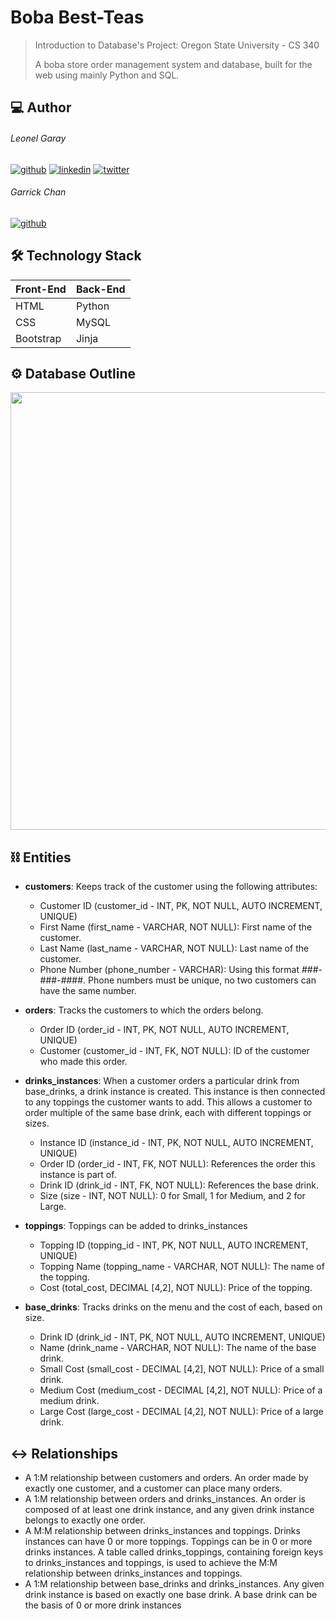 
# Boba Best-Teas
> Introduction to Database's Project: Oregon State University - CS 340<p>
> A boba store order management system and database, built for the web using mainly Python and SQL.

## 💻 Author
######  Leonel Garay
[![github](https://img.shields.io/badge/github-FFF?style=for-the-badge&logo=github&logoColor=black)](https://www.github.com/HelloGaray)
[![linkedin](https://img.shields.io/badge/linkedin-0A66C2?style=for-the-badge&logo=linkedin&logoColor=white)](https://www.linkedin.com/hellogaray)
[![twitter](https://img.shields.io/badge/twitter-1DA1F2?style=for-the-badge&logo=twitter&logoColor=white)](https://twitter.com/hellogaray)
######  Garrick Chan
[![github](https://img.shields.io/badge/github-FFF?style=for-the-badge&logo=github&logoColor=black)](https://www.github.com/HelloGaray)
  
## 🛠 Technology Stack
| Front-End     | Back-End      |
| ------------- | ------------- |
| HTML          | Python        |
| CSS           | MySQL         |
| Bootstrap     | Jinja         |

## ⚙️ Database Outline
<img src='https://raw.githubusercontent.com/hellogaray/cs340-project/main/Project/static/ss-diagram.png' width='700'>

## ⛓ Entities
- **customers**: Keeps track of the customer using the following attributes:
  - Customer ID (customer_id - INT, PK, NOT NULL, AUTO INCREMENT, UNIQUE)
  - First Name (first_name - VARCHAR, NOT NULL): First name of the customer.
  - Last Name (last_name - VARCHAR, NOT NULL): Last name of the customer.
  - Phone Number (phone_number - VARCHAR): Using this format ###-###-####. Phone numbers must be unique, no two customers can have the same number.

- **orders**: Tracks the customers to which the orders belong.
  - Order ID (order_id - INT, PK, NOT NULL, AUTO INCREMENT, UNIQUE)
  - Customer (customer_id - INT, FK, NOT NULL): ID of the customer who made this order. 
  
- **drinks_instances**: When a customer orders a particular drink from base_drinks, a drink instance is created. This instance is then connected to any toppings the customer wants to add. This allows a customer to order multiple of the same base drink, each with different toppings or sizes.
  - Instance ID (instance_id - INT, PK, NOT NULL, AUTO INCREMENT, UNIQUE)
  - Order ID (order_id - INT, FK, NOT NULL): References the order this instance is part of.
  - Drink ID (drink_id - INT, FK, NOT NULL): References the base drink.
  - Size (size - INT, NOT NULL): 0 for Small, 1 for Medium, and 2 for Large.
- **toppings**: Toppings can be added to drinks_instances
  
  - Topping ID (topping_id - INT, PK, NOT NULL, AUTO INCREMENT, UNIQUE)
  - Topping Name (topping_name - VARCHAR, NOT NULL): The name of the topping.
  - Cost (total_cost, DECIMAL [4,2], NOT NULL): Price of the topping.
  
 - **base_drinks**: Tracks drinks on the menu and the cost of each, based on size.
   - Drink ID (drink_id - INT, PK, NOT NULL, AUTO INCREMENT, UNIQUE)
   - Name (drink_name - VARCHAR, NOT NULL): The name of the base drink.
   - Small Cost (small_cost - DECIMAL [4,2], NOT NULL): Price of a small drink.
   - Medium Cost (medium_cost - DECIMAL [4,2], NOT NULL): Price of a medium drink.
   - Large Cost (large_cost - DECIMAL [4,2], NOT NULL): Price of a large drink.

## ↔️ Relationships
 - A 1:M relationship between customers and orders. An order made by exactly one customer, and a customer can place many orders.
 - A 1:M relationship between orders and drinks_instances. An order is composed of at least one drink instance, and any given drink instance belongs to exactly one order.
 - A M:M relationship between drinks_instances and toppings. Drinks instances can have 0 or more toppings. Toppings can be in 0 or more drinks instances. A table called drinks_toppings, containing foreign keys to drinks_instances and toppings, is used to achieve the M:M relationship between drinks_instances and toppings.
 - A 1:M relationship between base_drinks and drinks_instances. Any given drink instance is based on exactly one base drink. A base drink can be the basis of 0 or more drink instances
